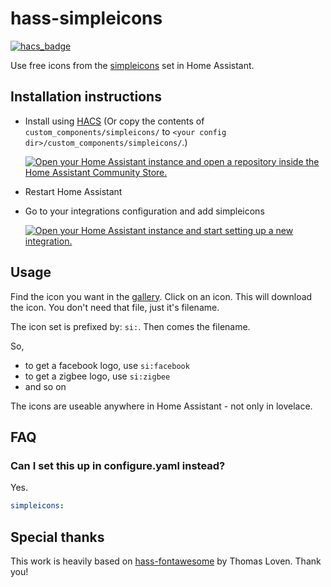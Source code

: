 # hass-simpleicons

[![hacs_badge](https://img.shields.io/badge/HACS-Default-orange.svg)]([https://github.com/custom-components/hacs](https://github.com/hacs/integration))

Use free icons from the [simpleicons](https://simpleicons.org) set in Home Assistant.

## Installation instructions

- Install using [HACS](https://hacs.xyz) (Or copy the contents of `custom_components/simpleicons/` to `<your config dir>/custom_components/simpleicons/`.)

  [![Open your Home Assistant instance and open a repository inside the Home Assistant Community Store.](https://my.home-assistant.io/badges/hacs_repository.svg)](https://my.home-assistant.io/redirect/hacs_repository/?owner=vigonotion&repository=hass-simpleicons)
- Restart Home Assistant

- Go to your integrations configuration and add simpleicons

  [![Open your Home Assistant instance and start setting up a new integration.](https://my.home-assistant.io/badges/config_flow_start.svg)](https://my.home-assistant.io/redirect/config_flow_start/?domain=simpleicons)

## Usage

Find the icon you want in the [gallery](http://simpleicons.org/). Click on an icon. This will download the icon. You don't need that file, just it's filename.

The icon set is prefixed by: `si:`. Then comes the filename.

So,

- to get a facebook logo, use `si:facebook`
- to get a zigbee logo, use `si:zigbee`
- and so on

The icons are useable anywhere in Home Assistant - not only in lovelace.

## FAQ

### Can I set this up in configure.yaml instead?

Yes.

```yaml
simpleicons:
```

## Special thanks

This work is heavily based on [hass-fontawesome](https://github.com/thomasloven/hass-fontawesome) by Thomas Loven. Thank you!

